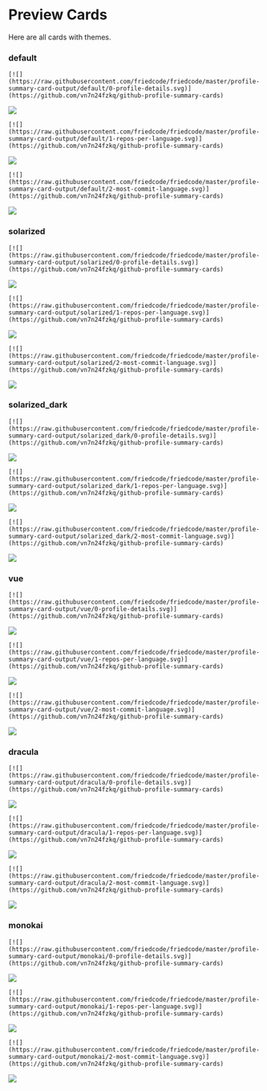 
# Preview Cards

Here are all cards with themes.


### default


```
[![](https://raw.githubusercontent.com/friedcode/friedcode/master/profile-summary-card-output/default/0-profile-details.svg)](https://github.com/vn7n24fzkq/github-profile-summary-cards)
```
![](https://raw.githubusercontent.com/friedcode/friedcode/master/profile-summary-card-output/default/0-profile-details.svg)


```
[![](https://raw.githubusercontent.com/friedcode/friedcode/master/profile-summary-card-output/default/1-repos-per-language.svg)](https://github.com/vn7n24fzkq/github-profile-summary-cards)
```
![](https://raw.githubusercontent.com/friedcode/friedcode/master/profile-summary-card-output/default/1-repos-per-language.svg)


```
[![](https://raw.githubusercontent.com/friedcode/friedcode/master/profile-summary-card-output/default/2-most-commit-language.svg)](https://github.com/vn7n24fzkq/github-profile-summary-cards)
```
![](https://raw.githubusercontent.com/friedcode/friedcode/master/profile-summary-card-output/default/2-most-commit-language.svg)


### solarized


```
[![](https://raw.githubusercontent.com/friedcode/friedcode/master/profile-summary-card-output/solarized/0-profile-details.svg)](https://github.com/vn7n24fzkq/github-profile-summary-cards)
```
![](https://raw.githubusercontent.com/friedcode/friedcode/master/profile-summary-card-output/solarized/0-profile-details.svg)


```
[![](https://raw.githubusercontent.com/friedcode/friedcode/master/profile-summary-card-output/solarized/1-repos-per-language.svg)](https://github.com/vn7n24fzkq/github-profile-summary-cards)
```
![](https://raw.githubusercontent.com/friedcode/friedcode/master/profile-summary-card-output/solarized/1-repos-per-language.svg)


```
[![](https://raw.githubusercontent.com/friedcode/friedcode/master/profile-summary-card-output/solarized/2-most-commit-language.svg)](https://github.com/vn7n24fzkq/github-profile-summary-cards)
```
![](https://raw.githubusercontent.com/friedcode/friedcode/master/profile-summary-card-output/solarized/2-most-commit-language.svg)


### solarized_dark


```
[![](https://raw.githubusercontent.com/friedcode/friedcode/master/profile-summary-card-output/solarized_dark/0-profile-details.svg)](https://github.com/vn7n24fzkq/github-profile-summary-cards)
```
![](https://raw.githubusercontent.com/friedcode/friedcode/master/profile-summary-card-output/solarized_dark/0-profile-details.svg)


```
[![](https://raw.githubusercontent.com/friedcode/friedcode/master/profile-summary-card-output/solarized_dark/1-repos-per-language.svg)](https://github.com/vn7n24fzkq/github-profile-summary-cards)
```
![](https://raw.githubusercontent.com/friedcode/friedcode/master/profile-summary-card-output/solarized_dark/1-repos-per-language.svg)


```
[![](https://raw.githubusercontent.com/friedcode/friedcode/master/profile-summary-card-output/solarized_dark/2-most-commit-language.svg)](https://github.com/vn7n24fzkq/github-profile-summary-cards)
```
![](https://raw.githubusercontent.com/friedcode/friedcode/master/profile-summary-card-output/solarized_dark/2-most-commit-language.svg)


### vue


```
[![](https://raw.githubusercontent.com/friedcode/friedcode/master/profile-summary-card-output/vue/0-profile-details.svg)](https://github.com/vn7n24fzkq/github-profile-summary-cards)
```
![](https://raw.githubusercontent.com/friedcode/friedcode/master/profile-summary-card-output/vue/0-profile-details.svg)


```
[![](https://raw.githubusercontent.com/friedcode/friedcode/master/profile-summary-card-output/vue/1-repos-per-language.svg)](https://github.com/vn7n24fzkq/github-profile-summary-cards)
```
![](https://raw.githubusercontent.com/friedcode/friedcode/master/profile-summary-card-output/vue/1-repos-per-language.svg)


```
[![](https://raw.githubusercontent.com/friedcode/friedcode/master/profile-summary-card-output/vue/2-most-commit-language.svg)](https://github.com/vn7n24fzkq/github-profile-summary-cards)
```
![](https://raw.githubusercontent.com/friedcode/friedcode/master/profile-summary-card-output/vue/2-most-commit-language.svg)


### dracula


```
[![](https://raw.githubusercontent.com/friedcode/friedcode/master/profile-summary-card-output/dracula/0-profile-details.svg)](https://github.com/vn7n24fzkq/github-profile-summary-cards)
```
![](https://raw.githubusercontent.com/friedcode/friedcode/master/profile-summary-card-output/dracula/0-profile-details.svg)


```
[![](https://raw.githubusercontent.com/friedcode/friedcode/master/profile-summary-card-output/dracula/1-repos-per-language.svg)](https://github.com/vn7n24fzkq/github-profile-summary-cards)
```
![](https://raw.githubusercontent.com/friedcode/friedcode/master/profile-summary-card-output/dracula/1-repos-per-language.svg)


```
[![](https://raw.githubusercontent.com/friedcode/friedcode/master/profile-summary-card-output/dracula/2-most-commit-language.svg)](https://github.com/vn7n24fzkq/github-profile-summary-cards)
```
![](https://raw.githubusercontent.com/friedcode/friedcode/master/profile-summary-card-output/dracula/2-most-commit-language.svg)


### monokai


```
[![](https://raw.githubusercontent.com/friedcode/friedcode/master/profile-summary-card-output/monokai/0-profile-details.svg)](https://github.com/vn7n24fzkq/github-profile-summary-cards)
```
![](https://raw.githubusercontent.com/friedcode/friedcode/master/profile-summary-card-output/monokai/0-profile-details.svg)


```
[![](https://raw.githubusercontent.com/friedcode/friedcode/master/profile-summary-card-output/monokai/1-repos-per-language.svg)](https://github.com/vn7n24fzkq/github-profile-summary-cards)
```
![](https://raw.githubusercontent.com/friedcode/friedcode/master/profile-summary-card-output/monokai/1-repos-per-language.svg)


```
[![](https://raw.githubusercontent.com/friedcode/friedcode/master/profile-summary-card-output/monokai/2-most-commit-language.svg)](https://github.com/vn7n24fzkq/github-profile-summary-cards)
```
![](https://raw.githubusercontent.com/friedcode/friedcode/master/profile-summary-card-output/monokai/2-most-commit-language.svg)

